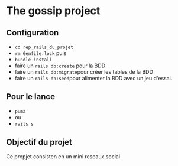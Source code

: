 # The gossip project

## Configuration
- ```cd rep_rails_du_projet```
- ```rm Gemfile.lock``` puis
- ```bundle install```
- faire un ```rails db:create``` pour la BDD
- faire un ```rails db:migrate```pour créer les tables de la BDD
- faire un ```rails db:seed```pour alimenter la BDD avec un jeu d'essai.

## Pour le lance
- ``` puma ```
- ou
- ``` rails s ```

## Objectif du projet
Ce propjet consisten en un mini reseaux social
